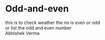 # Odd-and-even
this is to check weather the no is even or odd 
<br>
or list the odd and even number
<br>
Abhishek Verma